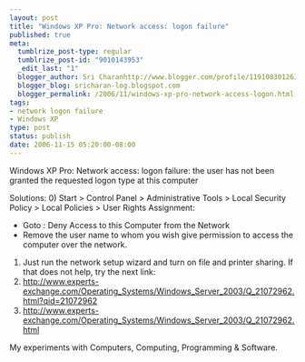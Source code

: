 ```yaml
--- 
layout: post
title: "Windows XP Pro: Network access: logon failure"
published: true
meta: 
  tumblrize_post-type: regular
  tumblrize_post-id: "9010143953"
  _edit_last: "1"
  blogger_author: Sri Charanhttp://www.blogger.com/profile/11910830126191595892noreply@blogger.com
  blogger_blog: sricharan-log.blogspot.com
  blogger_permalink: /2006/11/windows-xp-pro-network-access-logon.html
tags: 
- network logon failure
- Windows XP
type: post
status: publish
date: 2006-11-15 05:20:00-08:00
---
```

Windows XP Pro: Network access: logon failure: the user has not been granted the requested logon type at this computer

Solutions:
0) Start &gt; Control Panel &gt; Administrative Tools &gt; Local Security Policy &gt; Local Policies &gt; User Rights Assignment:
- Goto : Deny Access to this Computer from the Network
- Remove the user name to whom you wish give permission to access the computer over the network.
1) Just run the network setup wizard and turn on file and printer sharing. If that does not help, try the next link:
2) <a href="http://www.experts-exchange.com/Operating_Systems/Windows_Server_2003/Q_21072962.html?qid=21072962">http://www.experts-exchange.com/Operating_Systems/Windows_Server_2003/Q_21072962.html?qid=21072962</a>
3) <a href="http://www.experts-exchange.com/Operating_Systems/Windows_Server_2003/Q_21072962.html">http://www.experts-exchange.com/Operating_Systems/Windows_Server_2003/Q_21072962.html</a>
<div class="blogger-post-footer">My experiments with Computers, Computing, Programming &amp; Software.</div>
